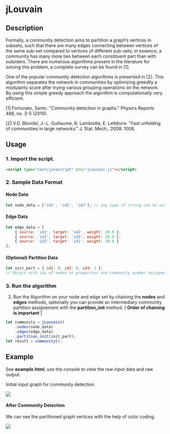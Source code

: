 # jLouvain

## Description

Formally, a community detection aims to partition a graph’s vertices in subsets, such that there are many edges connecting between vertices of the same sub-set compared to vertices of different sub-sets; in essence, a community has many more ties between each constituent part than with outsiders. There are numerous algorithms present in the literature for solving this problem, a complete survey can be found in [1].

One of the popular community detection algorithms is presented in [2]. This algorithm separates the network in communities by optimizing greedily a modularity score after trying various grouping operations on the network. By using this simple greedy approach the algorithm is computationally very efficient.

[1] Fortunato, Santo. "Community detection in graphs." Physics Reports 486, no. 3-5 (2010).

[2] V.D. Blondel, J.-L. Guillaume, R. Lambiotte, E. Lefebvre. "Fast unfolding of communities in large networks." J. Stat. Mech., 2008: 1008.

## Usage

### 1. Import the script.

```html
<script type="text/javascript" src="jLouvain.js"></script>
```

### 2. Sample Data Format

#### Node Data

```javascript
let node_data = ['id1', 'id2', 'id3']; // any type of string can be used as id
```

#### Edge Data

```javascript
let edge_data = [
	{ source: 'id1', target: 'id2', weight: 10.0 },
	{ source: 'id2', target: 'id3', weight: 20.0 },
	{ source: 'id3', target: 'id1', weight: 30.0 }
];
```

#### (Optional) Partition Data

```javascript
let init_part = { id1: 0, id2: 0, id3: 1 };
// Object with ids of nodes as properties and community number assigned as value.
```

### 3. Run the algorithm

3. Run the Algorithm on your node and edge set by chaining the **nodes** and **edges** methods, optionally you can provide an intermediary community partition assignement with the **partition_init** method. [ **Order of chaining is important** ]

```javascript
let community = jLouvain()
	.nodes(node_data)
	.edges(edge_data)
	.partition_init(init_part);
let result = community();
```

## Example

See **example.html**, use the console to view the raw input data and raw output.

Initial input graph for community detection.

![](example/default.png)

#### After Community Detection

We can see the partitioned graph vertices with the help of color coding.

![](example/communities.png)
